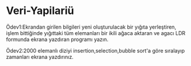 # Veri-Yapilariü
Ödev1:Ekrandan girilen bilgileri yeni oluşturulacak bir yığıta yerleştiren, işlem 
bittiğinde yığıttaki tüm elemanları bir ikili ağaca aktaran ve agacı LDR
formunda ekrana yazdıran programı yazın.

Ödev2:2000 elemanlı diziyi insertion,selection,bubble sort'a göre sıralayıp
zamanları ekrana yazdırınız.
